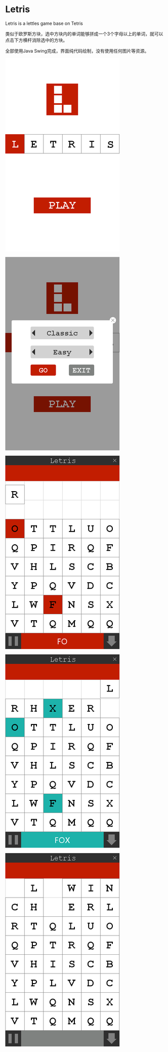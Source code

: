 # Letris
Letris is a lettles game base on Tetris

类似于欧罗斯方块，选中方块内的单词能够拼成一个3个字母以上的单词，就可以点击下方横杆消除选中的方块。

全部使用Java Swing完成，界面纯代码绘制，没有使用任何图片等资源。

![主页面](img/main.png "主页面")

![选项窗口](img/option.png "选项窗口")

![错误](img/wrong.png "错误")

![正确](img/correct.png "正确")

![消除](img/thinning.png "消除")